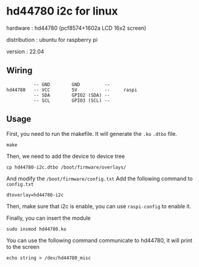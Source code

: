# hd44780 i2c for linux

hardware : hd44780 (pcf8574+1602a LCD 16x2 screen)

distribution : ubuntu for raspberry pi

version : 22.04
## Wiring
```
          -- GND        GND         --
hd44780   -- VCC        5V          --     raspi
          -- SDA        GPIO2 (SDA) --
          -- SCL        GPIO3 (SCL) --
```
## Usage
First, you need to run the makefile.  It will generate the `.ko` `.dtbo` file.
```
make
```
Then, we need to add the device to device tree
```
cp hd44780-i2c.dtbo /boot/firmware/overlays/
```
And modify the `/boot/firmware/config.txt`  Add the following command to `config.txt`
```
dtoverlay=hd44780-i2c
```
Then, make sure that i2c is enable, you can use `raspi-config` to enable it.

Finally, you can insert the module
```
sudo insmod hd44780.ko
```
You can use the following command communicate to hd44780, it will print to the screen
```
echo string > /dev/hd44780_misc
```
